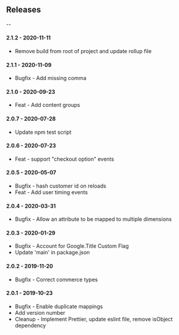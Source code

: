 ## Releases

--

#### 2.1.2 - 2020-11-11

-   Remove build from root of project and update rollup file

#### 2.1.1 - 2020-11-09

-   Bugfix - Add missing comma

#### 2.1.0 - 2020-09-23

-   Feat - Add content groups

#### 2.0.7 - 2020-07-28

-   Update npm test script

#### 2.0.6 - 2020-07-23

-   Feat - support "checkout option" events

#### 2.0.5 - 2020-05-07

-   Bugfix - hash customer id on reloads
-   Feat - Add user timing events

#### 2.0.4 - 2020-03-31

-   Bugfix - Allow an attribute to be mapped to multiple dimensions

#### 2.0.3 - 2020-01-29

-   Bugfix - Account for Google.Title Custom Flag
-   Update 'main' in package.json

#### 2.0.2 - 2019-11-20

-   Bugfix - Correct commerce types

#### 2.0.1 - 2019-10-23

-   Bugfix - Enable duplicate mappings
-   Add version number
-   Cleanup - Implement Prettier, update eslint file, remove isObject dependency
